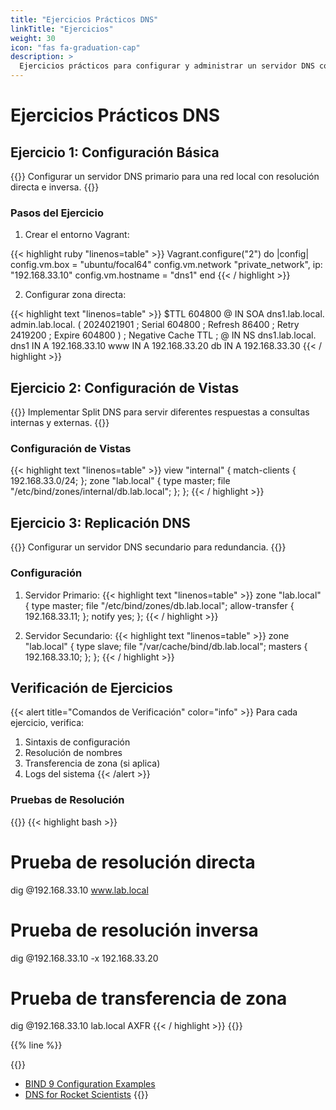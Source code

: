 ```yaml
---
title: "Ejercicios Prácticos DNS"
linkTitle: "Ejercicios"
weight: 30
icon: "fas fa-graduation-cap"
description: >
  Ejercicios prácticos para configurar y administrar un servidor DNS con BIND9.
---
```


# Ejercicios Prácticos DNS

## Ejercicio 1: Configuración Básica

{{<definicion title="Objetivo" icon="fas fa-bullseye">}}
Configurar un servidor DNS primario para una red local con resolución directa e inversa.
{{</definicion>}}

### Pasos del Ejercicio

1. Crear el entorno Vagrant:

{{< highlight ruby "linenos=table" >}}
Vagrant.configure("2") do |config|
  config.vm.box = "ubuntu/focal64"
  config.vm.network "private_network", ip: "192.168.33.10"
  config.vm.hostname = "dns1"
end
{{< / highlight >}}

2. Configurar zona directa:

{{< highlight text "linenos=table" >}}
$TTL    604800
@       IN      SOA     dns1.lab.local. admin.lab.local. (
                     2024021901         ; Serial
                         604800         ; Refresh
                          86400         ; Retry
                        2419200         ; Expire
                         604800 )       ; Negative Cache TTL
;
@       IN      NS      dns1.lab.local.
dns1    IN      A       192.168.33.10
www     IN      A       192.168.33.20
db      IN      A       192.168.33.30
{{< / highlight >}}

## Ejercicio 2: Configuración de Vistas

{{<definicion title="Objetivo" icon="fas fa-eye">}}
Implementar Split DNS para servir diferentes respuestas a consultas internas y externas.
{{</definicion>}}

### Configuración de Vistas

{{< highlight text "linenos=table" >}}
view "internal" {
    match-clients { 192.168.33.0/24; };
    zone "lab.local" {
        type master;
        file "/etc/bind/zones/internal/db.lab.local";
    };
};
{{< / highlight >}}

## Ejercicio 3: Replicación DNS

{{<definicion title="Objetivo" icon="fas fa-copy">}}
Configurar un servidor DNS secundario para redundancia.
{{</definicion>}}

### Configuración

1. Servidor Primario:
{{< highlight text "linenos=table" >}}
zone "lab.local" {
    type master;
    file "/etc/bind/zones/db.lab.local";
    allow-transfer { 192.168.33.11; };
    notify yes;
};
{{< / highlight >}}

2. Servidor Secundario:
{{< highlight text "linenos=table" >}}
zone "lab.local" {
    type slave;
    file "/var/cache/bind/db.lab.local";
    masters { 192.168.33.10; };
};
{{< / highlight >}}

## Verificación de Ejercicios

{{< alert title="Comandos de Verificación" color="info" >}}
Para cada ejercicio, verifica:
1. Sintaxis de configuración
2. Resolución de nombres
3. Transferencia de zona (si aplica)
4. Logs del sistema
{{< /alert >}}

### Pruebas de Resolución

{{<desplegable title="Comandos de Prueba">}}
{{< highlight bash >}}
# Prueba de resolución directa
dig @192.168.33.10 www.lab.local

# Prueba de resolución inversa
dig @192.168.33.10 -x 192.168.33.20

# Prueba de transferencia de zona
dig @192.168.33.10 lab.local AXFR
{{< / highlight >}}
{{</desplegable>}}

{{% line %}}

{{<referencias>}}
- [BIND 9 Configuration Examples](https://bind9.readthedocs.io/en/latest/configuration.html)
- [DNS for Rocket Scientists](https://www.zytrax.com/books/dns/)
{{</referencias>}}